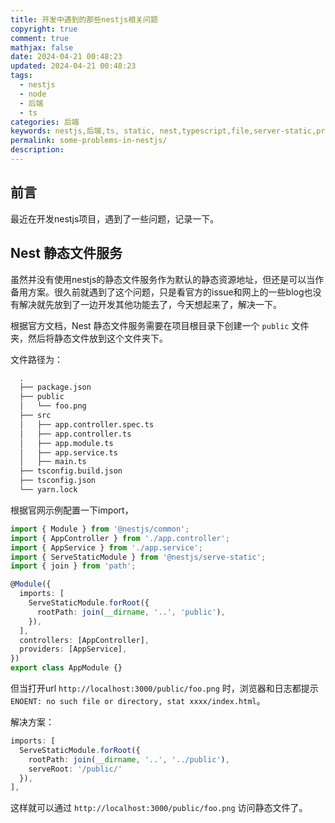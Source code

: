 ```yaml
---
title: 开发中遇到的那些nestjs相关问题
copyright: true
comment: true
mathjax: false
date: 2024-04-21 00:48:23
updated: 2024-04-21 00:48:23
tags:
  - nestjs
  - node
  - 后端
  - ts
categories: 后端
keywords: nestjs,后端,ts, static, nest,typescript,file,server-static,prisma,db,postgres,sql,ENOENT,file,file-index,500,404,stat,no-such-file-or-directory,html
permalink: some-problems-in-nestjs/
description:
---
```

## 前言

最近在开发nestjs项目，遇到了一些问题，记录一下。

<!-- more -->

## Nest 静态文件服务

虽然并没有使用nestjs的静态文件服务作为默认的静态资源地址，但还是可以当作备用方案。很久前就遇到了这个问题，只是看官方的issue和网上的一些blog也没有解决就先放到了一边开发其他功能去了，今天想起来了，解决一下。

根据官方文档，Nest 静态文件服务需要在项目根目录下创建一个 `public` 文件夹，然后将静态文件放到这个文件夹下。

文件路径为：

```txt
  .
  ├── package.json
  ├── public
  │   └── foo.png
  ├── src
  │   ├── app.controller.spec.ts
  │   ├── app.controller.ts
  │   ├── app.module.ts
  │   ├── app.service.ts
  │   ├── main.ts
  ├── tsconfig.build.json
  ├── tsconfig.json
  └── yarn.lock
```

根据官网示例配置一下import，

```ts
import { Module } from '@nestjs/common';
import { AppController } from './app.controller';
import { AppService } from './app.service';
import { ServeStaticModule } from '@nestjs/serve-static';
import { join } from 'path';

@Module({
  imports: [
    ServeStaticModule.forRoot({
      rootPath: join(__dirname, '..', 'public'),
    }),
  ],
  controllers: [AppController],
  providers: [AppService],
})
export class AppModule {}
```

但当打开url `http://localhost:3000/public/foo.png` 时，浏览器和日志都提示 `ENOENT: no such file or directory, stat xxxx/index.html`。

解决方案：

```ts
imports: [ 
  ServeStaticModule.forRoot({
    rootPath: join(__dirname, '..', '../public'),
    serveRoot: '/public/'
  }),
],
```

这样就可以通过 `http://localhost:3000/public/foo.png` 访问静态文件了。
